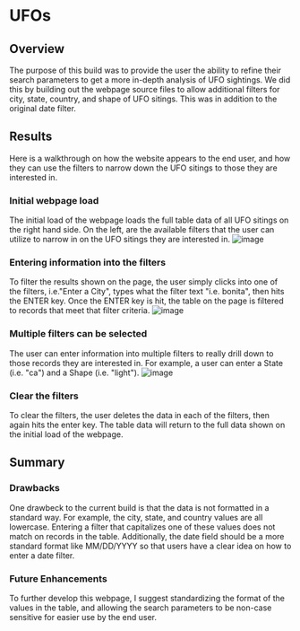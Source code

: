 # UFOs

## Overview
The purpose of this build was to provide the user the ability to refine their search parameters to get a more in-depth analysis of UFO sightings. We did this by building out the webpage source files to allow additional filters for city, state, country, and shape of UFO sitings. This was in addition to the original date filter.

## Results
Here is a walkthrough on how the website appears to the end user, and how they can use the filters to narrow down the UFO sitings to those they are interested in.
### Initial webpage load
The initial load of the webpage loads the full table data of all UFO sitings on the right hand side. On the left, are the available filters that the user can utilize to narrow in on the UFO sitings they are interested in.
![image](https://user-images.githubusercontent.com/109913335/201487117-2d87d9b3-63ae-4add-8705-e8e3c9811505.png)
### Entering information into the filters
To filter the results shown on the page, the user simply clicks into one of the filters, i.e."Enter a City", types what the filter text "i.e. bonita", then hits the ENTER key. Once the ENTER key is hit, the table on the page is filtered to records that meet that filter criteria.
![image](https://user-images.githubusercontent.com/109913335/201487334-ed76bd87-5f05-4411-99c8-39d288acab0d.png)

### Multiple filters can be selected
The user can enter information into multiple filters to really drill down to those records they are interested in. For example, a user can enter a State (i.e. "ca") and a Shape (i.e. "light").
![image](https://user-images.githubusercontent.com/109913335/201487424-77289b3d-f81d-444e-8cd6-0f8ff9852ab1.png)

### Clear the filters
To clear the filters, the user deletes the data in each of the filters, then again hits the enter key. The table data will return to the full data shown on the initial load of the webpage.

## Summary
### Drawbacks
One drawbeck to the current build is that the data is not formatted in a standard way. For example, the city, state, and country values are all lowercase. Entering a filter that capitalizes one of these values does not match on records in the table. Additionally, the date field should be a more standard format like MM/DD/YYYY so that users have a clear idea on how to enter a date filter.

### Future Enhancements
To further develop this webpage, I suggest standardizing the format of the values in the table, and allowing the search parameters to be non-case sensitive for easier use by the end user.

